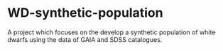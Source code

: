 # WD-synthetic-population
A project which focuses on the develop a synthetic population of white dwarfs using the data of GAIA and SDSS catalogues.
